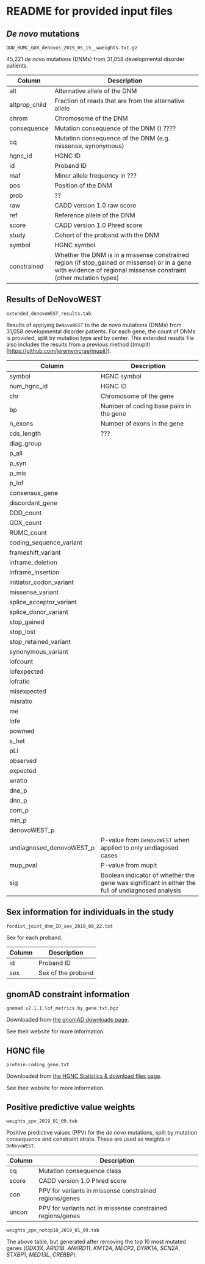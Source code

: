 # README for provided input files  

## *De novo* mutations

`DDD_RUMC_GDX_denovos_2019_05_15__wweights.txt.gz`

45,221 *de novo* mutations (DNMs) from 31,058 developmental disorder patients.

| Column | Description |
| --- | --- |
| alt  | Alternative allele of the DNM |
| altprop_child | Fraction of reads that are from the alternative allele |
| chrom | Chromosome of the DNM |
| consequence | Mutation consequence of the DNM () ???? |
| cq | Mutation consequence of the DNM (e.g. missense, synonymous) |
| hgnc_id | HGNC ID |
| id | Proband ID |
| maf | Minor allele frequency in ??? |
| pos | Position of the DNM |
| prob | ?? |
| raw | CADD version 1.0 raw score |
| ref | Reference allele of the DNM |
| score | CADD version 1.0 Phred score |
| study | Cohort of the proband with the DNM |
| symbol | HGNC symbol |
| constrained | Whether the DNM is in a missense constrained region (if stop_gained or missense) or in a gene with evidence of regional missense constraint (other mutation types) |


## Results of DeNovoWEST  

`extended_denovoWEST_results.tab`  

Results of applying `DeNovoWEST` to the *de novo* mutations (DNMs) from 31,058 developmental disorder patients. For each gene, the count of DNMs is provided, split by mutation type and by center. This extended results file also includes the results from a previous method ((mupit)[https://github.com/jeremymcrae/mupit]).  

| Column | Description |
| --- | --- |
| symbol | HGNC symbol |
| num_hgnc_id | HGNC ID |
| chr | Chromosome of the gene |
| bp |  Number of coding base pairs in the gene |
| n_exons | Number of exons in the gene |
| cds_length | ??? |
| diag_group | |
| p_all | |
| p_syn | |
| p_mis | |
| p_lof | |
| consensus_gene | |
| discordant_gene | |
| DDD_count | |
| GDX_count | 
| RUMC_count | 
| coding_sequence_variant | 
| frameshift_variant | 
| inframe_deletion | 
| inframe_insertion | 
| initiator_codon_variant | 
| missense_variant | 
| splice_acceptor_variant | 
| splice_donor_variant | 
| stop_gained | 
| stop_lost | 
| stop_retained_variant | 
| synonymous_variant | 
| lofcount | 
| lofexpected | 
| lofratio | 
| misexpected | |
| misratio | |
| me | 
| lofe | 
| powmed | 
| s_het | 
| pLI | 
| observed | 
| expected | 
| wratio | 
| dne_p | 
| dnn_p | 
| com_p | 
| min_p | 
| denovoWEST_p | 
| undiagnosed_denovoWEST_p | P-value from `DeNovoWEST` when applied to only undiagosed cases |
| mup_pval | P-value from mupit |
| sig | Boolean indicator of whether the gene was significant in either the full of undiagnosed analysis |  
 

## Sex information for individuals in the study  

`fordist_joint_dnm_ID_sex_2019_08_22.txt`

Sex for each proband.  

| Column | Description |
| --- | --- |
| id | Proband ID |
| sex | Sex of the proband |
 

## gnomAD constraint information  

`gnomad.v2.1.1.lof_metrics.by_gene.txt.bgz`

Downloaded from [the gnomAD downloads page](https://gnomad.broadinstitute.org/downloads#gene-constraint).  

See their website for more information.  


## HGNC file   

`protein-coding_gene.txt`  

Downloaded from [the HGNC Statistics & download files page](https://www.genenames.org/download/statistics-and-files/).  

See their website for more information.  


## Positive predictive value weights  

`weights_ppv_2019_01_09.tab`  

Positive predictive values (PPV) for the *de novo* mutations, split by mutation consequence and constraint strata. These are used as weights in `DeNovoWEST`.    

| Column | Description |
| --- | --- |
| cq | Mutation consequence class |
| score | CADD version 1.0 Phred score |
| con | PPV for variants in missense constrained regions/genes |
| uncon | PPV for variants not in missense constrained regions/genes |


`weights_ppv_notop10_2019_01_09.tab`  

The above table, but generated after removing the top 10 most mutated genes (*DDX3X*, *ARID1B*, *ANKRD11*, *KMT2A*, *MECP2*, *DYRK1A*, *SCN2A*, *STXBP1*, *MED13L*, *CREBBP*).  

